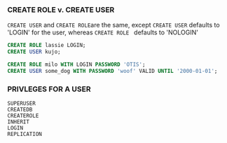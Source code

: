 ### CREATE ROLE v. CREATE USER
```CREATE USER``` and ```CREATE ROLE```are the same, except ```CREATE USER``` defaults to 'LOGIN' for the user, whereas ```CREATE ROLE ``` defaults to 'NOLOGIN'

```sql
CREATE ROLE lassie LOGIN;
CREATE USER kujo;

CREATE ROLE milo WITH LOGIN PASSWORD 'OTIS';
CREATE USER some_dog WITH PASSWORD 'woof' VALID UNTIL '2000-01-01';
```

### PRIVLEGES FOR A USER
```
SUPERUSER
CREATEDB
CREATEROLE
INHERIT
LOGIN
REPLICATION
```
